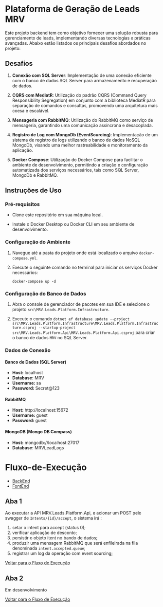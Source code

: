 # Plataforma de Geração de Leads MRV

Este projeto backend tem como objetivo fornecer uma solução robusta para gerenciamento de leads, implementando diversas tecnologias e práticas avançadas. Abaixo estão listados os principais desafios abordados no projeto:

## Desafios

1. **Conexão com SQL Server**: Implementação de uma conexão eficiente com o banco de dados SQL Server para armazenamento e recuperação de dados.

2. **CQRS com MediatR**: Utilização do padrão CQRS (Command Query Responsibility Segregation) em conjunto com a biblioteca MediatR para separação de comandos e consultas, promovendo uma arquitetura mais coesa e escalável.

3. **Mensageria com RabbitMQ**: Utilização do RabbitMQ como serviço de mensageria, garantindo uma comunicação assíncrona e desacoplada.

4. **Registro de Log com MongoDb (EventSourcing)**: Implementação de um sistema de registro de logs utilizando o banco de dados NoSQL MongoDb, visando uma melhor rastreabilidade e monitoramento da aplicação.

5. **Docker Compose**: Utilização do Docker Compose para facilitar o ambiente de desenvolvimento, permitindo a criação e configuração automatizada dos serviços necessários, tais como SQL Server, MongoDb e RabbitMQ.

## Instruções de Uso

### Pré-requisitos
- Clone este repositório em sua máquina local.

- Instale o Docker Desktop ou Docker CLI em seu ambiente de desenvolvimento.

### Configuração do Ambiente
1. Navegue até a pasta do projeto onde está localizado o arquivo `docker-compose.yml`.

2. Execute o seguinte comando no terminal para iniciar os serviços Docker necessários:
   ```
   docker-compose up -d
   ```

### Configuração do Banco de Dados
1. Abra o console de gerenciador de pacotes em sua IDE e selecione o projeto `src\MRV.Leads.Platform.Infrastructure`.

2. Execute o comando `dotnet ef database update --project src\MRV.Leads.Platform.Infrastructure\MRV.Leads.Platform.Infrastructure.csproj --startup-project src\MRV.Leads.Platform.Api\MRV.Leads.Platform.Api.csproj` para criar o banco de dados `MRV` no SQL Server.

### Dados de Conexão

#### Banco de Dados (SQL Server)
- **Host:** localhost
- **Database:** MRV
- **Username:** sa
- **Password:** Secret@123

#### RabbitMQ
- **Host:** http://localhost:15672
- **Username:** guest
- **Password:** guest

#### MongoDB (Mongo DB Compass)
- **Host:** mongodb://localhost:27017
- **Database:** MRVLeadLogs

# Fluxo-de-Execução
- [BackEnd](#aba-1)
- [FontEnd](#aba-2)

## Aba 1
Ao executar a API MRV.Leads.Platform.Api, e acionar um POST pelo swagger de `Intents/{id}/accept`, o sistema irá :
1. setar o intent para accept (status 0);
2. verificar aplicação de desconto;
3. persistir o objeto itent no bando de dados;
4. produzir uma mensagem RabbitMQ que será enfileirada na fila denominada `intent.accepted.queue`;
5. registrar um log da operação com event sourcing;

[Voltar para o Fluxo de Execução](#Fluxo-de-Execução)

## Aba 2
Em desenvolvimento

[Voltar para o Fluxo de Execução](#Fluxo-de-Execução)
